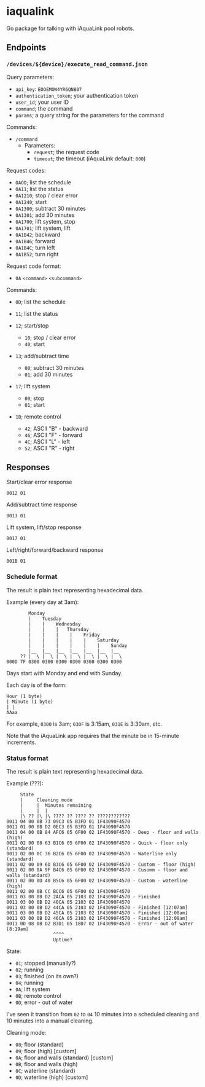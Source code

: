 # iaqualink
Go package for talking with iAquaLink pool robots.

## Endpoints

### `/devices/${device}/execute_read_command.json`

Query parameters:

* `api_key`: `EOOEMOW4YR6QNB07`
* `authentication_token`; your authentication token
* `user_id`; your user ID
* `command`; the command
* `params`; a query string for the parameters for the command

Commands:

* `/command`
    * Parameters:
        * `request`; the request code
		* `timeout`; the timeout (iAquaLink default: `800`)

Request codes:

* `OAOD`; list the schedule
* `OA11`; list the status
* `0A1210`; stop / clear error
* `0A1240`; start
* `0A1300`; subtract 30 minutes
* `0A1301`; add 30 minutes
* `0A1700`; lift system, stop
* `0A1701`; lift system, lift
* `0A1B42`; backward
* `0A1B46`; forward
* `0A1B4C`; turn left
* `0A1B52`; turn right

Request code format:

* `0A` `<command>` `<subcommand>`

Commands:

* `0D`; list the schedule
* `11`; list the status
* `12`; start/stop
    * `10`; stop / clear error
    * `40`; start

* `13`; add/subtract time
    * `00`; subtract 30 minutes
    * `01`; add 30 minutes

* `17`; lift system
    * `00`; stop
    * `01`; start

* `1B`; remote control
    * `42`; ASCII "B" - backward
    * `46`; ASCII "F" - forward
    * `4C`; ASCII "L" - left
    * `52`; ASCII "R" - right

## Responses
Start/clear error response

```
0012 01
```

Add/subtract time response

```
0013 01
```

Lift system, lift/stop response

```
0017 01
```

Left/right/forward/backward response

```
001B 01
```

### Schedule format
The result is plain text representing hexadecimal data.

Example (every day at 3am):

```
        Monday
        |    Tuesday
        |    |    Wednesday
        |    |    |   Thursday
        |    |    |    |    Friday 
        |    |    |    |    |    Saturday
        |    |    |    |    |    |    Sunday
        |__  |__  |__  |__  |__  |__  |__
     ?? |  \ |  \ |  \ |  \ |  \ |  \ |  \
000D 7F 0300 0300 0300 0300 0300 0300 0300
```

Days start with Monday and end with Sunday.

Each day is of the form:

```
Hour (1 byte)
| Minute (1 byte)
| |
AAaa
```

For example, `0300` is 3am; `030F` is 3:15am, `031E` is 3:30am, etc.

Note that the iAquaLink app requires that the minute be in 15-minute increments.

### Status format
The result is plain text representing hexadecimal data.

Example (???):

```
     State
     |     Cleaning mode
     |     |  Minutes remaining
     |     |  |
     |\ ?? |\ |\ ???? ?? ???? ?? ????????????
0011 04 00 0B 73 09C3 05 B3FD 01 1F43090F4570
0011 01 00 0B D2 0EC3 05 B3FD 01 1F43090F4570
0011 04 00 0B 84 AFC6 05 6F00 02 1F43090F4570 - Deep - floor and walls (high)
0011 02 00 08 63 B1C6 05 6F00 02 1F43090F4570 - Quick - floor only (standard)
0011 02 00 0C 36 B2C6 05 6F00 02 1F43090F4570 - Waterline only (standard)
0011 02 00 09 6D B3C6 05 6F00 02 1F43090F4570 - Custom - floor (high)
0011 02 00 0A 9F B4C6 05 6F00 02 1F43090F4570 - Cusomm - floor and walls (standard)
0011 02 00 0D 40 B5C6 05 6F00 02 1F43090F4570 - Custom - waterline (high)
0011 02 00 0B CC BCC6 05 6F00 02 1F43090F4570
0011 03 00 0B D2 2ACA 05 2103 02 1F43090F4570 - Finished
0011 03 00 0B D2 40CA 05 2103 02 1F43090F4570
0011 03 00 0B D2 44CA 05 2103 02 1F43090F4570 - Finished [12:07am]
0011 03 00 0B D2 45CA 05 2103 02 1F43090F4570 - Finished [12:08am]
0011 03 00 0B D2 46CA 05 2103 02 1F43090F4570 - Finished [12:09am]
0011 0D 08 0B D2 B3D1 05 1807 02 1F43090F4570 - Error - out of water [8:19am]
                 ^^^^
                 Uptime?
```

State:

* `01`; stopped (manually?)
* `02`; running
* `03`; finished (on its own?)
* `04`; running
* `0A`; lift system
* `0B`; remote control
* `0D`; error - out of water

I've seen it transition from `02` to `04` 10 minutes into a scheduled cleaning and 10 minutes into a manual cleaning.

Cleaning mode:

* `08`; floor (standard)
* `09`; floor (high) [custom]
* `0A`; floor and walls (standard) [custom]
* `0B`; floor and walls (high)
* `0C`; waterline (standard)
* `0D`; waterline (high) [custom]

